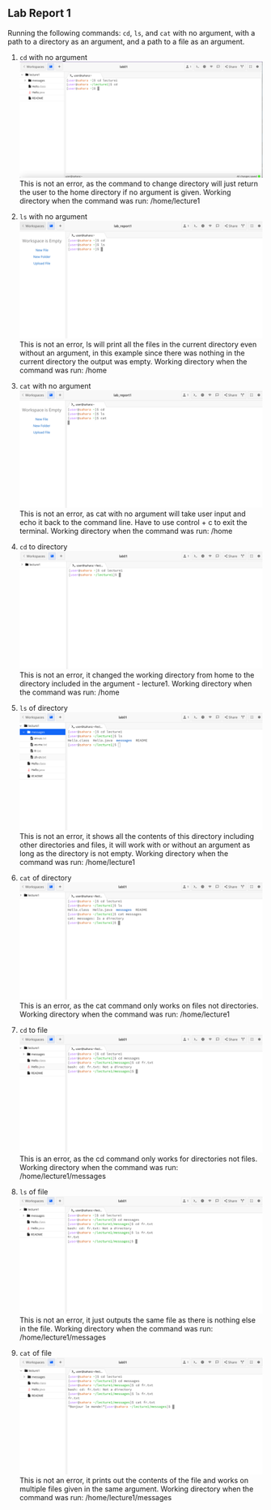 ## Lab Report 1

Running the following commands: ```cd```, ```ls```, and ```cat``` with no argument, with a path to a directory as an argument, and a path to a file as an argument. 

1. ```cd``` with no argument
![Image](cd_no_arg1.png)
This is not an error, as the command to change directory will just return the user to the home directory if no argument is given. Working directory when the command was run: /home/lecture1

2. ```ls``` with no argument
![Image](ls_no_arg.png)
This is not an error, ls will print all the files in the current directory even without an argument, in this example since there was nothing in the current directory the output was empty. Working directory when the command was run: /home

3. ```cat``` with no argument
![Image](cat_no_arg.png)
This is not an error, as cat with no argument will take user input and echo it back to the command line. Have to use control + c to exit the terminal. Working directory when the command was run: /home

4. ```cd``` to directory
![Image](cd_dir.png)
This is not an error, it changed the working directory from home to the directory included in the argument - lecture1. Working directory when the command was run: /home

5. ```ls``` of directory
![Image](ls_dir.png)
This is not an error, it shows all the contents of this directory including other directories and files, it will work with or without an argument as long as the directory is not empty. Working directory when the command was run: /home/lecture1

6. ```cat``` of directory
![Image](cat_dir.png)
This is an error, as the cat command only works on files not directories. Working directory when the command was run: /home/lecture1

7. ```cd``` to file
![Image](cd_file.png)
This is an error, as the cd command only works for directories not files. Working directory when the command was run: /home/lecture1/messages

8. ```ls``` of file
![Image](ls_file.png)
This is not an error, it just outputs the same file as there is nothing else in the file. Working directory when the command was run: /home/lecture1/messages

9. ```cat``` of file
![Image](cat_file.png)
This is not an error, it prints out the contents of the file and works on multiple files given in the same argument. Working directory when the command was run: /home/lecture1/messages
